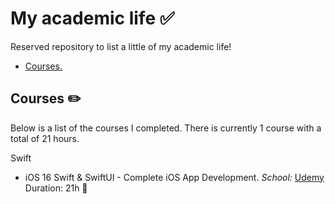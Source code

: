 # My academic life ✅

Reserved repository to list a little of my academic life!

* [Courses. ](#courses)

<a name="courses"></a>
## Courses ✏️
Below is a list of the courses I completed. There is currently 1 course with a total of 21 hours.

Swift
* iOS 16 Swift & SwiftUI - Complete iOS App Development. <em>School:</em> <a href="https://www.udemy.com/" target="_blank">Udemy</a> Duration: 21h 📎

